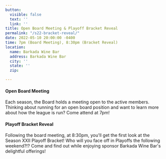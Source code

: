 ```yaml
---
button:
  visible: false
  text: ''
  link: ''
title: Open Board Meeting & Playoff Bracket Reveal
permalink: "/s22-bracket-reveal/"
date: 2022-05-10 20:00:00 -0400
time: 7pm (Board Meeting), 8:30pm (Bracket Reveal)
location:
  name: Barkada Wine Bar
  address: Barkada Wine Bar
  city: ''
  state: ''
  zip: 

---
```

#### Open Board Meeting

Each season, the Board holds a meeting open to the active members.  Thinking about running for an open board position and want to learn more about how the league is run? Come attend at 7pm!

#### Playoff Bracket Reveal

Following the board meeting, at 8:30pm, you'll get the first look at the Season XXII Playoff Bracket!  Who will you face off in Playoffs the following weekend?!?  Come and find out while enjoying sponsor Barkada Wine Bar's delightful offerings!